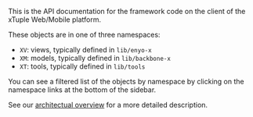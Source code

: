 This is the API documentation for the framework code on
the client of the xTuple Web/Mobile platform.

These objects are in one of three namespaces: 

* `XV`: views, typically defined in `lib/enyo-x`
* `XM`: models, typically defined in `lib/backbone-x`
* `XT`: tools, typically defined in `lib/tools`

You can see a filtered list of the objects by namespace
by clicking on the namespace links at the bottom of the
sidebar.

See our [architectual overview](https://github.com/xtuple/xtuple/wiki/Overview)
for a more detailed description.
